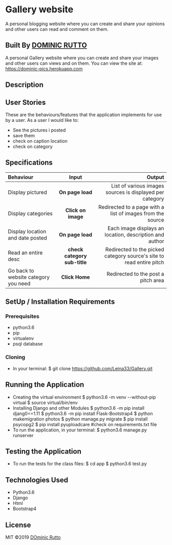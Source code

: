# Gallery website

A personal blogging website where you can create and share your opinions and other users can read and comment on them.

## Built By [DOMINIC RUTTO](https://github.com/Leina33/)

A personal Gallery website where you can create and share your images and other users can views and on them. You can view the site at: https://dominic-pics.herokuapp.com

## Description

## User Stories

These are the behaviours/features that the application implements for use by a user.
As a user I would like to:

- See the pictures i posted
- save them
- check on caption location
- check on category

## Specifications

| Behaviour                            |            Input             |                                                               Output |
| :----------------------------------- | :--------------------------: | -------------------------------------------------------------------: |
| Display pictured                     |       **On page load**       |             List of various images sources is displayed per category |
| Display categories                   |      **Click on image**      |           Redirected to a page with a list of images from the source |
| Display location and date posted     |       **On page load**       |              Each image displays an location, description and author |
| Read an entire desc                  | **check category sub-title** | Redirected to the picked category source's site to read entire pitch |
| Go back to website category you need |        **Click Home**        |                                  Redirected to the post a pitch area |

## SetUp / Installation Requirements

### Prerequisites

- python3.6
- pip
- virtualenv
- psql database

### Cloning

- In your terminal:
  \$ git clone https://github.com/Leina33/Gallery.git

## Running the Application

- Creating the virtual environment
  $ python3.6 -m venv --without-pip virtual
        $ source virtual/bin/env
- Installing Django and other Modules
  $ python3.6 -m pip install djang0==1.11
        $ python3.6 -m pip install Flask-Bootstrap4
  $ python makemigration photos
        $ python manage.py migrate
  $ pip install psycopg2
        $ pip install pyuploadcare
  #check on requirements.txt file
- To run the application, in your terminal:
  \$ python3.6 manage.py runserver

## Testing the Application

- To run the tests for the class files:
  $ cd app
        $ python3.6 test.py

## Technologies Used

- Python3.6
- Django
- Html
- Bootstrap4

## License

MIT &copy;2019 [DOminic Rutto](https://github.com/Leina33)
